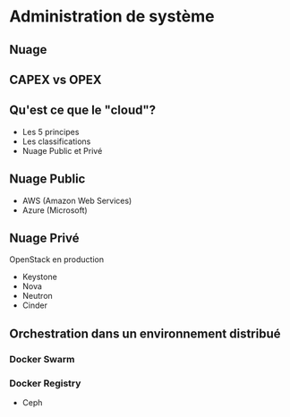 # Administration de système

## Nuage

## CAPEX vs OPEX

## Qu'est ce que le "cloud"?
- Les 5 principes
- Les classifications
- Nuage Public et Privé

## Nuage Public
- AWS (Amazon Web Services)
- Azure (Microsoft)

## Nuage Privé

OpenStack en production
- Keystone
- Nova
- Neutron
- Cinder

## Orchestration dans un environnement distribué

### Docker Swarm

### Docker Registry
- Ceph
